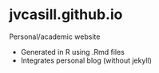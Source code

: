 jvcasill.github.io
==================

Personal/academic website

- Generated in R using .Rmd files
- Integrates personal blog (without jekyll)

[Rmarkdown]: https://github.com/rstudio/rmarkdown


